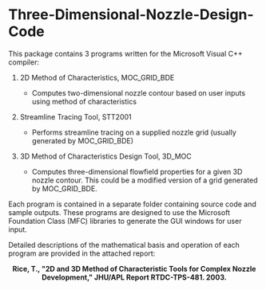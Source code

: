 # Three-Dimensional-Nozzle-Design-Code

This package contains 3 programs written for the Microsoft Visual C++ compiler:

1) 2D Method of Characteristics, MOC_GRID_BDE
	- Computes two-dimensional nozzle contour based on user inputs using method of characteristics
	
2) Streamline Tracing Tool, STT2001
	- Performs streamline tracing on a supplied nozzle grid (usually generated by MOC_GRID_BDE)

3) 3D Method of Characteristics Design Tool, 3D_MOC
	- Computes three-dimensional flowfield properties for a given 3D nozzle contour. This could be a modified version of a grid generated by MOC_GRID_BDE.

	

Each program is contained in a separate folder containing source code and sample outputs. These programs are designed to use the Microsoft Foundation Class (MFC) libraries to generate the GUI windows for user input.

Detailed descriptions of the mathematical basis and operation of each program are provided in the attached report: <center><b> Rice, T., "2D and 3D Method of Characteristic Tools for Complex Nozzle Development," JHU/APL Report RTDC-TPS-481. 2003. </b></center>
